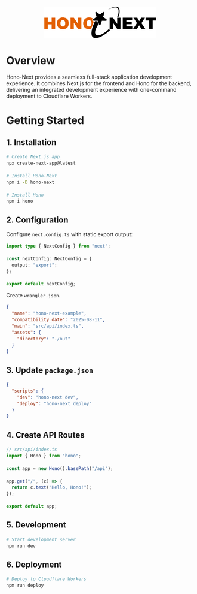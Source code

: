 <p align="center">
  <img src="docs/public/logo.png" width="300" />
</p>

# Overview

Hono-Next provides a seamless full-stack application development experience. It combines Next.js for the frontend and Hono for the backend, delivering an integrated development experience with one-command deployment to Cloudflare Workers.

# Getting Started

## 1. Installation

```bash
# Create Next.js app
npx create-next-app@latest

# Install Hono-Next
npm i -D hono-next

# Install Hono
npm i hono
```

## 2. Configuration

Configure `next.config.ts` with static export output:

```ts
import type { NextConfig } from "next";

const nextConfig: NextConfig = {
  output: "export";
};

export default nextConfig;
```

Create `wrangler.json`.

```json
{
  "name": "hono-next-example",
  "compatibility_date": "2025-08-11",
  "main": "src/api/index.ts",
  "assets": {
    "directory": "./out"
  }
}
```

## 3. Update `package.json`

```json
{
  "scripts": {
    "dev": "hono-next dev",
    "deploy": "hono-next deploy"
  }
}
```

## 4. Create API Routes

```ts
// src/api/index.ts
import { Hono } from "hono";

const app = new Hono().basePath("/api");

app.get("/", (c) => {
  return c.text("Hello, Hono!");
});

export default app;
```

## 5. Development

```bash
# Start development server
npm run dev
```

## 6. Deployment

```bash
# Deploy to Cloudflare Workers
npm run deploy
```
